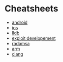 # Cheatsheets

- [android]()
- [ios]()
- [lldb]()
- [exploit developement]()
- [radamsa]()
- [arm]()
- [clang]()
